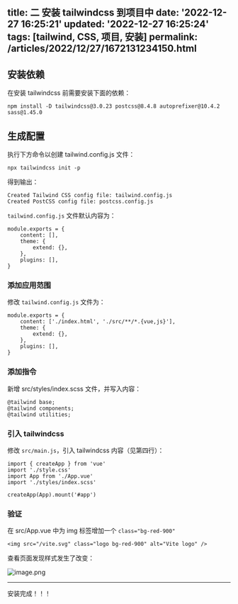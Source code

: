 title: 二 安装 tailwindcss 到项目中
date: '2022-12-27 16:25:21'
updated: '2022-12-27 16:25:24'
tags: [tailwind, CSS, 项目, 安装]
permalink: /articles/2022/12/27/1672131234150.html
---
## 安装依赖

在安装 tailwindcss 前需要安装下面的依赖：

```
npm install -D tailwindcss@3.0.23 postcss@8.4.8 autoprefixer@10.4.2 sass@1.45.0
```

## 生成配置

执行下方命令以创建 tailwind.config.js 文件：

```
npx tailwindcss init -p
```

得到输出：

```
Created Tailwind CSS config file: tailwind.config.js    
Created PostCSS config file: postcss.config.js
```

`tailwind.config.js` 文件默认内容为：

```
module.exports = {
    content: [],
    theme: {
        extend: {},
    },
    plugins: [],
}
```

### 添加应用范围

修改 `tailwind.config.js` 文件为：

```
module.exports = {
    content: ['./index.html', './src/**/*.{vue,js}'],
    theme: {
        extend: {},
    },
    plugins: [],
}
```

### 添加指令

新增 src/styles/index.scss 文件，并写入内容：

```
@tailwind base;
@tailwind components;
@tailwind utilities;
```

### 引入 tailwindcss

修改 `src/main.js`，引入 tailwindcss 内容（见第四行）：

```
import { createApp } from 'vue'
import './style.css'
import App from './App.vue'
import './styles/index.scss'

createApp(App).mount('#app')
```

### 验证

在 src/App.vue 中为 img 标签增加一个 `class="bg-red-900"`

```
<img src="/vite.svg" class="logo bg-red-900" alt="Vite logo" />
```

查看页面发现样式发生了改变：

![image.png](https://b3logfile.com/file/2022/12/image-z864zX6.png)

---



安装完成！！！



